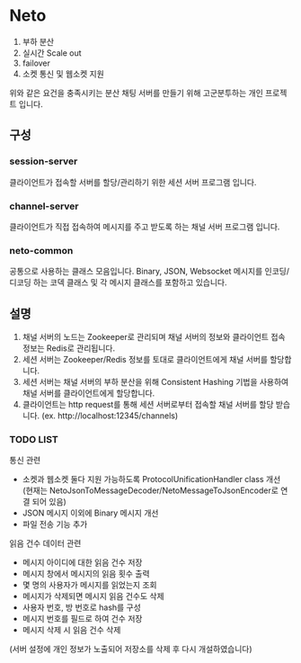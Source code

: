 # Neto

1. 부하 분산
2. 실시간 Scale out
3. failover
4. 소켓 통신 및 웹소켓 지원

위와 같은 요건을 충족시키는 분산 채팅 서버를 만들기 위해 고군분투하는 개인 프로젝트 입니다.


## 구성

### session-server
클라이언트가 접속할 서버를 할당/관리하기 위한 세션 서버 프로그램 입니다.

### channel-server
클라이언트가 직접 접속하여 메시지를 주고 받도록 하는 채널 서버 프로그램 입니다.

### neto-common
공통으로 사용하는 클래스 모음입니다.
Binary, JSON, Websocket 메시지를 인코딩/디코딩 하는 코덱 클래스 및 각 메시지 클래스를 포함하고 있습니다.


## 설명

1. 채널 서버의 노드는 Zookeeper로 관리되며 채널 서버의 정보와 클라이언트 접속 정보는 Redis로 관리됩니다.
2. 세션 서버는 Zookeeper/Redis 정보를 토대로 클라이언트에게 채널 서버를 할당합니다.
3. 세션 서버는 채널 서버의 부하 분산을 위해 Consistent Hashing 기법을 사용하여 채널 서버를 클라이언트에게 할당합니다.
4. 클라이언트는 http request를 통해 세션 서버로부터 접속할 채널 서버를 할당 받습니다. (ex. http://localhost:12345/channels)


### TODO LIST

통신 관련
- 소켓과 웹소켓 둘다 지원 가능하도록 ProtocolUnificationHandler class 개선
(현재는 NetoJsonToMessageDecoder/NetoMessageToJsonEncoder로 연결 되어 있음)
- JSON 메시지 이외에 Binary 메시지 개선
- 파일 전송 기능 추가

읽음 건수 데이터 관련
- 메시지 아이디에 대한 읽음 건수 저장
- 메시지 창에서 메시지의 읽음 횟수 출력
- 몇 명의 사용자가 메시지를 읽었는지 조회
- 메시지가 삭제되면 메시지 읽음 건수도 삭제
- 사용자 번호, 방 번호로 hash를 구성
- 메시지 번호를 필드로 하여 건수 저장
- 메시지 삭제 시 읽음 건수 삭제


(서버 설정에 개인 정보가 노출되어 저장소를 삭제 후 다시 개설하였습니다)